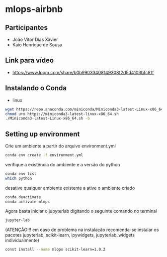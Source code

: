 # mlops-airbnb

## Participantes
- João Vitor Dias Xavier
- Kaio Henrique de Sousa

## Link para vídeo

- https://www.loom.com/share/b0b99033408149308f2d5d4103bfc81f

## Instalando o Conda
- linux

```bash
wget https://repo.anaconda.com/miniconda/Miniconda3-latest-Linux-x86_64.sh
chmod u+x https://miniconda3-latest-linux-x86_64.sh
./Miniconda3-latest-Linux-x86_64.sh -b
```

## Setting up environment
Crie um ambiente a partir do arquivo environment.yml

```bash
conda env create -f environment.yml
```

verifique a existência do ambiente e a versão do python

```bash
conda env list
which python
```
desative qualquer ambiente existente a ative o ambiente criado

```bash
conda deactivate
conda activate mlops
```

Agora basta iniciar o jupyterlab digitando o seguinte comando no terminal

```bash
jupyter-lab
```

(ATENÇÃO!!! em caso de problema na instalação recomenda-se instalar os pacotes jupyterlab, scikit-learn, ipywidgets, jupyterlab_widgets individualmente)

```bash
const install --name mlops scikit-learn=1.0.2
```
